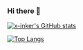 ### Hi there 👋

[![x-inker's GitHub stats](https://github-readme-stats.vercel.app/api?username=x-inker)](https://github.com/anuraghazra/github-readme-stats)

[![Top Langs](https://github-readme-stats.vercel.app/api/top-langs/?username=x-inker&layout=compact)](https://github.com/anuraghazra/github-readme-stats)